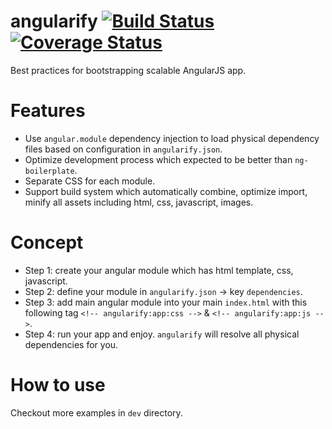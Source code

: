 angularify [![Build Status](https://travis-ci.org/angularifyjs/angularify.svg?branch=master)](https://travis-ci.org/angularifyjs/angularify) [![Coverage Status](https://img.shields.io/coveralls/angularifyjs/angularify.svg)](https://coveralls.io/r/angularifyjs/angularify?branch=master)
===============

Best practices for bootstrapping scalable AngularJS app. 

# Features

- Use `angular.module` dependency injection to load physical dependency files based on configuration in `angularify.json`.
- Optimize development process which expected to be better than `ng-boilerplate`.
- Separate CSS for each module.
- Support build system which automatically combine, optimize import, minify all assets including html, css, javascript, images.

# Concept

- Step 1: create your angular module which has html template, css, javascript.
- Step 2: define your module in `angularify.json` -> key `dependencies`.
- Step 3: add main angular module into your main `index.html` with this following tag `<!-- angularify:app:css -->` & `<!-- angularify:app:js -->`.
- Step 4: run your app and enjoy. `angularify` will resolve all physical dependencies for you. 

# How to use

Checkout more examples in `dev` directory. 
